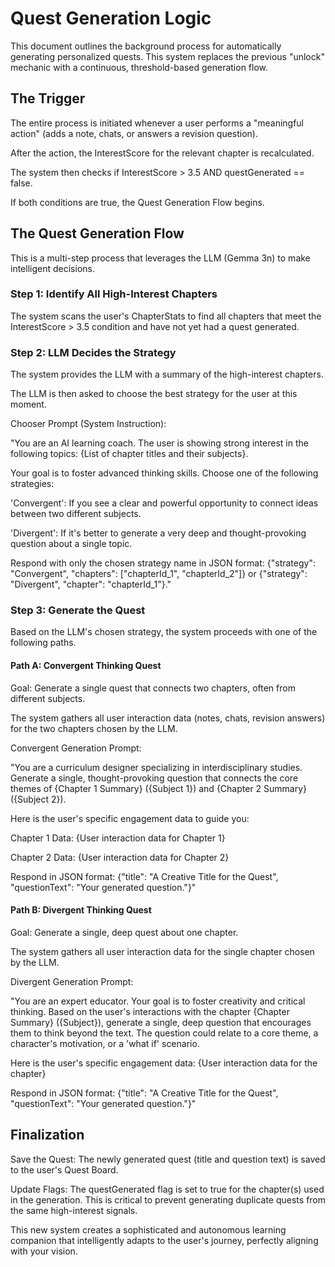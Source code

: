 # Quest Generation Logic
This document outlines the background process for automatically generating personalized quests. This system replaces the previous "unlock" mechanic with a continuous, threshold-based generation flow.

## The Trigger
The entire process is initiated whenever a user performs a "meaningful action" (adds a note, chats, or answers a revision question).

After the action, the InterestScore for the relevant chapter is recalculated.

The system then checks if InterestScore > 3.5 AND questGenerated == false.

If both conditions are true, the Quest Generation Flow begins.

## The Quest Generation Flow
This is a multi-step process that leverages the LLM (Gemma 3n) to make intelligent decisions.

### Step 1: Identify All High-Interest Chapters

The system scans the user's ChapterStats to find all chapters that meet the InterestScore > 3.5 condition and have not yet had a quest generated.

### Step 2: LLM Decides the Strategy

The system provides the LLM with a summary of the high-interest chapters.

The LLM is then asked to choose the best strategy for the user at this moment.

Chooser Prompt (System Instruction):

"You are an AI learning coach. The user is showing strong interest in the following topics: {List of chapter titles and their subjects}.

Your goal is to foster advanced thinking skills. Choose one of the following strategies:

'Convergent': If you see a clear and powerful opportunity to connect ideas between two different subjects.

'Divergent': If it's better to generate a very deep and thought-provoking question about a single topic.

Respond with only the chosen strategy name in JSON format: {\"strategy\": \"Convergent\", \"chapters\": [\"chapterId_1\", \"chapterId_2\"]} or {\"strategy\": \"Divergent\", \"chapter\": \"chapterId_1\"}."

### Step 3: Generate the Quest

Based on the LLM's chosen strategy, the system proceeds with one of the following paths.

#### Path A: Convergent Thinking Quest
Goal: Generate a single quest that connects two chapters, often from different subjects.

The system gathers all user interaction data (notes, chats, revision answers) for the two chapters chosen by the LLM.

Convergent Generation Prompt:

"You are a curriculum designer specializing in interdisciplinary studies. Generate a single, thought-provoking question that connects the core themes of {Chapter 1 Summary} ({Subject 1}) and {Chapter 2 Summary} ({Subject 2}).

Here is the user's specific engagement data to guide you:

Chapter 1 Data: {User interaction data for Chapter 1}

Chapter 2 Data: {User interaction data for Chapter 2}

Respond in JSON format: {\"title\": \"A Creative Title for the Quest\", \"questionText\": \"Your generated question.\"}"

#### Path B: Divergent Thinking Quest
Goal: Generate a single, deep quest about one chapter.

The system gathers all user interaction data for the single chapter chosen by the LLM.

Divergent Generation Prompt:

"You are an expert educator. Your goal is to foster creativity and critical thinking. Based on the user's interactions with the chapter {Chapter Summary} ({Subject}), generate a single, deep question that encourages them to think beyond the text. The question could relate to a core theme, a character's motivation, or a 'what if' scenario.

Here is the user's specific engagement data: {User interaction data for the chapter}

Respond in JSON format: {\"title\": \"A Creative Title for the Quest\", \"questionText\": \"Your generated question.\"}"

## Finalization
Save the Quest: The newly generated quest (title and question text) is saved to the user's Quest Board.

Update Flags: The questGenerated flag is set to true for the chapter(s) used in the generation. This is critical to prevent generating duplicate quests from the same high-interest signals.

This new system creates a sophisticated and autonomous learning companion that intelligently adapts to the user's journey, perfectly aligning with your vision.